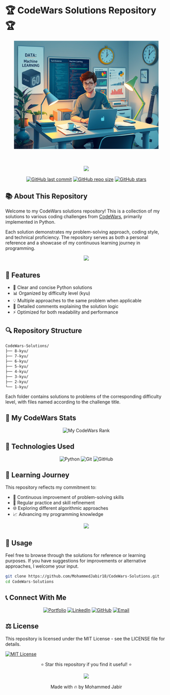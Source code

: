 # 🏆 CodeWars Solutions Repository 🏆

<div align="center">
    <img width="450" src="/assets/hero1.png" alt="My working pic">
</div>

<div align="center" style="margin-top: 50px">
  <img src="https://media.giphy.com/media/v1.Y2lkPTc5MGI3NjExNjUzODU5ZGJiYzczMjAxNmE0NjQxYzI1NmU0NGE4M2NlZWM1M2VmZiZlcD12MV9pbnRlcm5hbF9naWZzX2dpZklkJmN0PWc/LMt9638dO8dftAjtco/giphy.gif" width="100">
  
  [![GitHub last commit](https://img.shields.io/github/last-commit/MohammedJabir18/CodeWars-Solutions?style=for-the-badge&logo=github&logoColor=white&color=blue)](https://github.com/MohammedJabir18/CodeWars-Solutions)
  [![GitHub repo size](https://img.shields.io/github/repo-size/MohammedJabir18/CodeWars-Solutions?style=for-the-badge&logo=github&logoColor=white&color=blue)](https://github.com/MohammedJabir18/CodeWars-Solutions)
  [![GitHub stars](https://img.shields.io/github/stars/MohammedJabir18/CodeWars-Solutions?style=for-the-badge&logo=github&logoColor=white&color=blue)](https://github.com/MohammedJabir18/CodeWars-Solutions/stargazers)

</div>

## 📚 About This Repository

Welcome to my CodeWars solutions repository! This is a collection of my solutions to various coding challenges from [CodeWars](https://www.codewars.com/), primarily implemented in Python.

Each solution demonstrates my problem-solving approach, coding style, and technical proficiency. The repository serves as both a personal reference and a showcase of my continuous learning journey in programming.

<div align="center">
  <img src="https://media.giphy.com/media/v1.Y2lkPTc5MGI3NjExMzM2NzA2NWJjODFhMGJlY2FlNjg5NDg0ZWM3NThhODI1ZmZlODQ0MCZlcD12MV9pbnRlcm5hbF9naWZzX2dpZklkJmN0PWc/26tn33aiTi1jkl6H6/giphy.gif" width="500">
</div>

## 🌟 Features

- 🐍 Clear and concise Python solutions
- 📊 Organized by difficulty level (kyu)
- 💡 Multiple approaches to the same problem when applicable
- 📝 Detailed comments explaining the solution logic
- ⚡ Optimized for both readability and performance

## 🔍 Repository Structure

```
CodeWars-Solutions/
├── 8-kyu/
├── 7-kyu/
├── 6-kyu/
├── 5-kyu/
├── 4-kyu/
├── 3-kyu/
├── 2-kyu/
└── 1-kyu/
```

Each folder contains solutions to problems of the corresponding difficulty level, with files named according to the challenge title.

## 🚀 My CodeWars Stats

<div align="center">
  
  <!-- Replace USERNAME with your Codewars username -->
  ![My CodeWars Rank](https://github.r2v.ch/codewars?user=MohammedJabir&name=true&top_languages=true&theme=gradient)
  
</div>

## 🔧 Technologies Used

<div align="center">
  
  ![Python](https://img.shields.io/badge/Python-3776AB?style=for-the-badge&logo=python&logoColor=white)
  ![Git](https://img.shields.io/badge/Git-F05032?style=for-the-badge&logo=git&logoColor=white)
  ![GitHub](https://img.shields.io/badge/GitHub-100000?style=for-the-badge&logo=github&logoColor=white)
  
</div>

## 🌱 Learning Journey

This repository reflects my commitment to:

- 🧠 Continuous improvement of problem-solving skills
- 🔄 Regular practice and skill refinement
- 🌐 Exploring different algorithmic approaches
- 📈 Advancing my programming knowledge

<div align="center">
  <img src="https://media.giphy.com/media/v1.Y2lkPTc5MGI3NjExY2Y2MjdlODk2ZGZlYmUzMDljYmQ1YTVhNzRjMGY3ZTc3MmUxOGUyYSZlcD12MV9pbnRlcm5hbF9naWZzX2dpZklkJmN0PWc/Ll22OhMLAlVDb8UQWe/giphy.gif" width="150">
</div>

## 📝 Usage

Feel free to browse through the solutions for reference or learning purposes. If you have suggestions for improvements or alternative approaches, I welcome your input.

```bash
git clone https://github.com/MohammedJabir18/CodeWars-Solutions.git
cd CodeWars-Solutions
```

## 📞 Connect With Me

<div align="center">
  
  [![Portfolio](https://img.shields.io/badge/Portfolio-000000?style=for-the-badge&logo=vercel&logoColor=white)](https://jabir-portfolio.vercel.app/)
  [![LinkedIn](https://img.shields.io/badge/LinkedIn-0077B5?style=for-the-badge&logo=linkedin&logoColor=white)](https://www.linkedin.com/in/mohammed--jabir)
  [![GitHub](https://img.shields.io/badge/GitHub-100000?style=for-the-badge&logo=github&logoColor=white)](https://github.com/MohammedJabir18)
  [![Email](https://img.shields.io/badge/Email-D14836?style=for-the-badge&logo=gmail&logoColor=white)](mailto:jabirahmedz111@gmail.com)
  
</div>

## ⚖️ License

This repository is licensed under the MIT License - see the LICENSE file for details.

[![MIT License](https://img.shields.io/badge/License-MIT-green.svg)](https://choosealicense.com/licenses/mit/)

<div align="center">
  <p>⭐ Star this repository if you find it useful! ⭐</p>
  
<img src="https://media.giphy.com/media/v1.Y2lkPTc5MGI3NjExNzJ4djI4M3dweHJhOG5ucnBobDM5ZW84bW03dWJkbjVrOG5ucnlkbyZlcD12MV9pbnRlcm5hbF9naWZfYnlfaWQmY3Q9Zw/IeRdg7gLkfK1ly2mFU/giphy.gif" width="300px">
  
  <p>Made with 🔥 by Mohammed Jabir</p>
</div>
